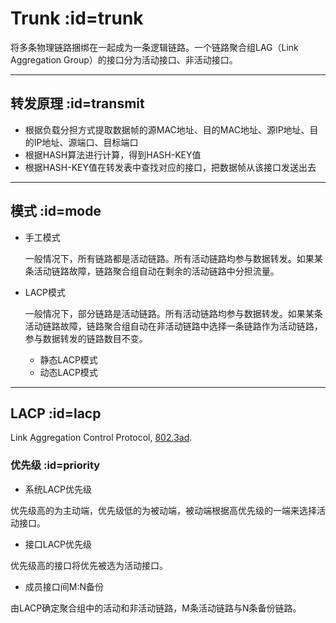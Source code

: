 # Trunk :id=trunk

将多条物理链路捆绑在一起成为一条逻辑链路。一个链路聚合组LAG（Link Aggregation Group）的接口分为活动接口、非活动接口。

---

## 转发原理 :id=transmit

+ 根据负载分担方式提取数据帧的源MAC地址、目的MAC地址、源IP地址、目的IP地址、源端口、目标端口
+ 根据HASH算法进行计算，得到HASH-KEY值
+ 根据HASH-KEY值在转发表中查找对应的接口，把数据帧从该接口发送出去

---

## 模式 :id=mode

+ 手工模式
  
  一般情况下，所有链路都是活动链路。所有活动链路均参与数据转发。如果某条活动链路故障，链路聚合组自动在剩余的活动链路中分担流量。

+ LACP模式
  
  一般情况下，部分链路是活动链路。所有活动链路均参与数据转发。如果某条活动链路故障，链路聚合组自动在非活动链路中选择一条链路作为活动链路，参与数据转发的链路数目不变。
  
  + 静态LACP模式
  + 动态LACP模式

---

## LACP :id=lacp

Link Aggregation Control Protocol, [802.3ad](http://www.ieee802.org/3/ad/public/mar99/seaman_1_0399.pdf).

### 优先级 :id=priority

+ 系统LACP优先级

优先级高的为主动端，优先级低的为被动端，被动端根据高优先级的一端来选择活动接口。

+ 接口LACP优先级

优先级高的接口将优先被选为活动接口。

+ 成员接口间M:N备份

由LACP确定聚合组中的活动和非活动链路，M条活动链路与N条备份链路。
